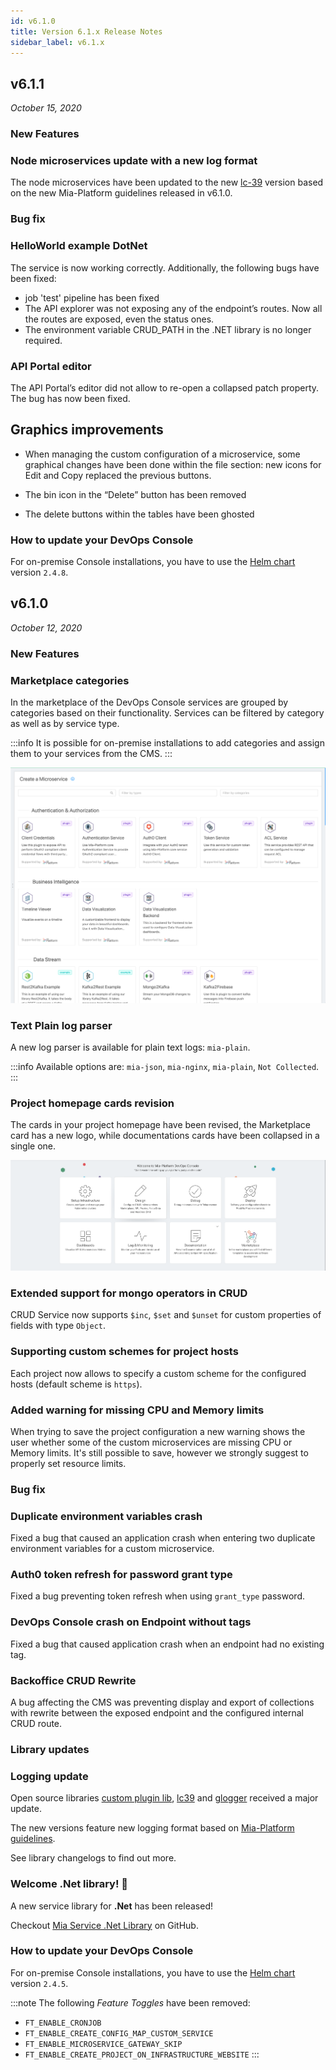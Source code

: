 ```yaml
---
id: v6.1.0
title: Version 6.1.x Release Notes
sidebar_label: v6.1.x
---
```


## v6.1.1

_October 15, 2020_

### New Features

### Node microservices update with a new log format

The node microservices have been updated to the new [lc-39](https://github.com/mia-platform/lc39) version based on the new Mia-Platform guidelines released in v6.1.0.

### Bug fix

### HelloWorld example DotNet

The service is now working correctly. Additionally, the following bugs have been fixed:

- job 'test' pipeline has been fixed
- The API explorer was not exposing any of the endpoint’s routes. Now all the routes are exposed, even the status ones.
- The environment variable CRUD_PATH in the .NET library is no longer required.

### API Portal editor

The API Portal’s editor did not allow to re-open a collapsed patch property. The bug has now been fixed.

## Graphics improvements

* When managing the custom configuration of a microservice, some graphical changes have been done within the file section: new icons for Edit and Copy replaced the previous buttons.

* The bin icon in the “Delete” button has been removed

* The delete buttons within the tables have been ghosted

### How to update your DevOps Console

For on-premise Console installations, you have to use the [Helm chart](https://git.tools.mia-platform.eu/platform/devops/console-helm-chart) version `2.4.8`.

## v6.1.0

_October 12, 2020_

### New Features

### Marketplace categories

In the marketplace of the DevOps Console services are grouped by categories based on their functionality.
Services can be filtered by category as well as by service type.

:::info
It is possible for on-premise installations to add categories and assign them to your services from the CMS.
:::

![Marketplace Categories](./img/v6.1.0-marketplace-categories.png)

### Text Plain log parser

A new log parser is available for plain text logs: `mia-plain`.

:::info
Available options are: `mia-json`, `mia-nginx`, `mia-plain`, `Not Collected`.
:::

### Project homepage cards revision

The cards in your project homepage have been revised, the Marketplace card has a new logo, while documentations cards have been collapsed in a single one.

![New project homepage cards](./img/v6.1.0-projects-docs-and-marketplace-cards.png)

### Extended support for mongo operators in CRUD

CRUD Service now supports `$inc`, `$set` and `$unset` for custom properties of fields with type `Object`.

### Supporting custom schemes for project hosts

Each project now allows to specify a custom scheme for the configured hosts (default scheme is `https`).

### Added warning for missing CPU and Memory limits

When trying to save the project configuration a new warning shows the user whether some of the custom microservices are missing CPU or Memory limits. It's still possible to save, however we strongly suggest to properly set resource limits.

### Bug fix

### Duplicate environment variables crash

Fixed a bug that caused an application crash when entering two duplicate environment variables for a custom microservice.

### Auth0 token refresh for password grant type

Fixed a bug preventing token refresh when using `grant_type` password.

### DevOps Console  crash on Endpoint without tags

Fixed a bug that caused application crash when an endpoint had no existing tag.

### Backoffice CRUD Rewrite

A bug affecting the CMS was preventing display and export of collections with rewrite between the exposed endpoint and the configured internal CRUD route.

### Library updates

### Logging update

Open source libraries [custom plugin lib](https://github.com/mia-platform/custom-plugin-lib), [lc39](https://github.com/mia-platform/lc39) and [glogger](https://github.com/mia-platform/glogger) received a major update.

The new versions feature new logging format based on [Mia-Platform guidelines](../development_suite/monitoring-dashboard/dev_ops_guide/log.md).

See library changelogs to find out more.

### Welcome .Net library! 🎉

A new service library for **.Net** has been released!

Checkout [Mia Service .Net Library](https://github.com/mia-platform/Mia-service-Net-Library) on GitHub.

### How to update your DevOps Console

For on-premise Console installations, you have to use the [Helm chart](https://git.tools.mia-platform.eu/platform/devops/console-helm-chart) version `2.4.5`.

:::note
The following _Feature Toggles_ have been removed:

* `FT_ENABLE_CRONJOB`
* `FT_ENABLE_CREATE_CONFIG_MAP_CUSTOM_SERVICE`
* `FT_ENABLE_MICROSERVICE_GATEWAY_SKIP`
* `FT_ENABLE_CREATE_PROJECT_ON_INFRASTRUCTURE_WEBSITE`
:::
